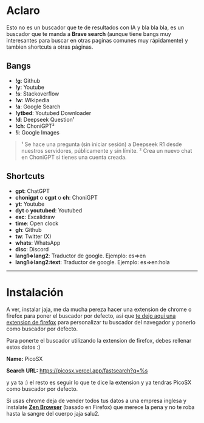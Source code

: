 # Aclaro
Esto no es un buscador que te de resultados con IA y bla bla bla, es un buscador que te manda a **Brave search** (aunque tiene bangs muy interesantes para buscar en otras paginas comunes muy rápidamente) y tambien shortcuts a otras páginas.

## Bangs
<ul>
<li><b>!g</b>: Github</li>
<li><b>!y</b>: Youtube</li>
<li><b>!s</b>: Stackoverflow</li>
<li><b>!w</b>: Wikipedia</li>
<li><b>!a</b>: Google Search</li>
<li><b>!ytbed</b>: Youtubed Downloader</li>
<li><b>!d</b>: Deepseek Question¹</li>
<li><b>!ch</b>: ChoniGPT²</li>
<li><b>!i</b>: Google Images</li>
</ul>

> ¹ Se hace una pregunta (sin iniciar sesión) a Deepseek R1 desde nuestros servidores, públicamente y sin límite.
> ² Crea un nuevo chat en ChoniGPT si tienes una cuenta creada.

## Shortcuts
<ul>
<li><b>gpt</b>: ChatGPT</li>
<li><b>chonigpt</b> o <b>cgpt</b> o <b>ch</b>: ChoniGPT</li>
<li><b>yt</b>: Youtube</li>
<li><b>dyt</b> o <b>youtubed</b>: Youtubed</li>
<li><b>exc</b>: Excalidraw</li>
<li><b>time</b>: Open clock</li>
<li><b>gh</b>: Github</li>
<li><b>tw</b>: Twitter (X)</li>
<li><b>whats</b>: WhatsApp</li>
<li><b>disc</b>: Discord</li>
<li><b>lang1=>lang2</b>: Traductor de google. Ejemplo: es=>en</li>
<li><b>lang1=>lang2:text</b>: Traductor de google. Ejemplo: es=>en:hola</li>
</ul>

---

# Instalación

A ver, instalar jaja, me da mucha pereza hacer una extension de chrome o firefox para poner el buscador por defecto, asi que [te dejo aqui una extension de firefox](https://addons.mozilla.org/es-ES/firefox/addon/add-custom-search-engine/?utm_source=addons.mozilla.org&utm_medium=referral&utm_content=search) para personalizar tu buscador del navegador y ponerlo como buscador por defecto.

Para ponerte el buscador utilizando la extension de firefox, debes rellenar estos datos :)

**Name:** PicoSX

**Search URL:** https://picosx.vercel.app/fastsearch?q=%s

y ya ta :) el resto es seguir lo que te dice la extension y ya tendras PicoSX como buscador por defecto.

Si usas chrome deja de vender todos tus datos a una empresa inglesa y instalate [**Zen Browser**](https://zen-browser.app/) (basado en Firefox) que merece la pena y no te roba hasta la sangre del cuerpo jaja salu2.
